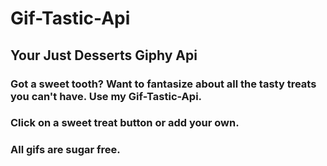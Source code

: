 # Gif-Tastic-Api

## Your Just Desserts Giphy Api

### Got a sweet tooth? Want to fantasize about all the tasty treats you can't have. Use my Gif-Tastic-Api.
### Click on a sweet treat button or add your own.
### All gifs are sugar free. 
